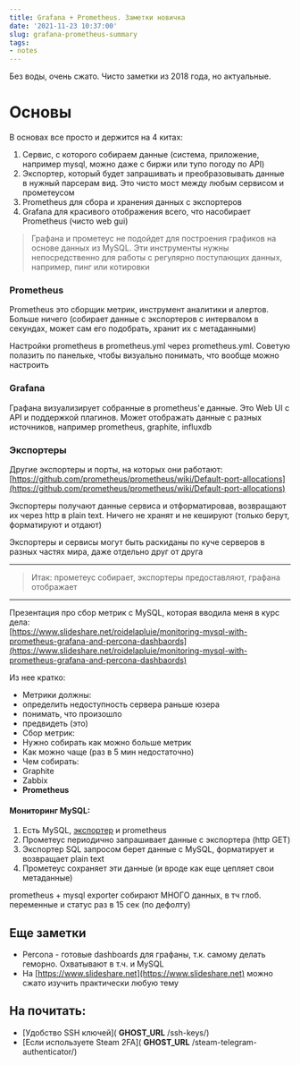 ```yaml
---
title: Grafana + Prometheus. Заметки новичка
date: '2021-11-23 10:37:00'
slug: grafana-prometheus-summary
tags:
- notes
---
```


Без воды, очень сжато. Чисто заметки из 2018 года, но актуальные.

# Основы

В основах все просто и держится на 4 китах:

1. Сервис, с которого собираем данные (система, приложение, например mysql, можно даже с биржи или тупо погоду по API)
2. Экспортер, который будет запрашивать и преобразовывать данные в нужный парсерам вид. Это чисто мост между любым сервисом и прометеусом
3. Prometheus для сбора и хранения данных с экспортеров
4. Grafana для красивого отображения всего, что насобирает Prometheus (чисто web gui)

> Графана и прометеус не подойдет для построения графиков на основе данных из MySQL. Эти инструменты нужны непосредственно для работы с регулярно поступающих данных, например, пинг или котировки

### Prometheus

Prometheus это сборщик метрик, инструмент аналитики и алертов. Больше ничего (собирает данные с экспортеров с интервалом в секундах, может сам его подобрать, хранит их с метаданными)

Настройки prometheus в prometheus.yml через prometheus.yml. Советую полазить по панельке, чтобы визуально понимать, что вообще можно настроить

### Grafana

Графана визуализирует собранные в prometheus'е данные. Это Web UI с API и поддержкой плагинов. Может отображать данные с разных источников, например prometheus, graphite, influxdb

### Экспортеры

Другие экспортеры и порты, на которых они работают:  
[https://github.com/prometheus/prometheus/wiki/Default-port-allocations](https://github.com/prometheus/prometheus/wiki/Default-port-allocations)

Экспортеры получают данные сервиса и отформатировав, возвращают их через http в plain text. Ничего не хранят и не кешируют (только берут, форматируют и отдают)

Экспортеры и сервисы могут быть раскиданы по куче серверов в разных частях мира, даже отдельно друг от друга

* * *

> Итак: прометеус собирает, экспортеры предоставляют, графана отображает

* * *

Презентация про сбор метрик с MySQL, которая вводила меня в курс дела:  
[https://www.slideshare.net/roidelapluie/monitoring-mysql-with-prometheus-grafana-and-percona-dashbaords](https://www.slideshare.net/roidelapluie/monitoring-mysql-with-prometheus-grafana-and-percona-dashbaords)

Из нее кратко:

- Метрики должны:  
- определить недоступность сервера раньше юзера  
- понимать, что произошло  
- предвидеть (это)
- Сбор метрик:  
- Нужно собирать как можно больше метрик  
- Как можно чаще (раз в 5 мин недостаточно)
- Чем собирать:  
- Graphite  
- Zabbix  
- **Prometheus**

#### Мониторинг MySQL:

1. Есть MySQL, [экспортер](https://github.com/prometheus/mysqld_exporter) и prometheus
2. Прометеус периодично запрашивает данные с экспортера (http GET)
3. Экспортер SQL запросом берет данные с MySQL, форматирует и возвращает plain text
4. Прометеус сохраняет эти данные (и вроде как еще цепляет свои метаданные)

prometheus + mysql exporter собирают МНОГО данных, в тч глоб. переменные и статус раз в 15 сек (по дефолту)

## Еще заметки

- Percona - готовые dashboards для графаны, т.к. самому делать геморно. Охватывают в т.ч. и MySQL
- На [https://www.slideshare.net](https://www.slideshare.net) можно сжато изучить практически любую тему

## На почитать:

- [Удобство SSH ключей]( __GHOST_URL__ /ssh-keys/)
- [Если используете Steam 2FA]( __GHOST_URL__ /steam-telegram-authenticator/)
